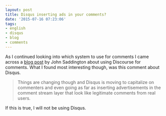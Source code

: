 ```yaml
---
layout: post
title: Disqus inserting ads in your comments?
date: '2015-07-16 07:23:06'
tags:
- english
- disqus
- blog
- comments
---
```


As I continued looking into which system to use for comments I came across a [blog post](http://john.do/discourse-comments/) by John Saddington about using Discourse for comments. What I found most interesting though, was this comment about Disqus.

> Things are changing though and Disqus is moving to capitalize on commenters and even going as far as inserting advertisements in the comment stream layer that look like legitimate comments from real users.

If this is true, I will not be using Disqus.
